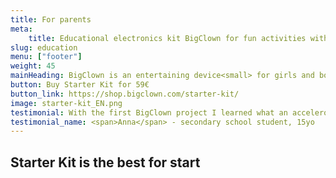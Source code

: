 ```yaml
---
title: For parents
meta:
    title: Educational electronics kit BigClown for fun activities with kids
slug: education
menu: ["footer"]
weight: 45
mainHeading: BigClown is an entertaining device<small> for girls and boys of the future!</small>
button: Buy Starter Kit for 59€
button_link: https://shop.bigclown.com/starter-kit/
image: starter-kit_EN.png
testimonial: With the first BigClown project I learned what an accelerometer is, that I have it on my phone and how it can be used in a manufacturing. We just played IoT spinning top.
testimonial_name: <span>Anna</span> - secondary school student, 15yo
---
```


## Starter Kit is the best for start

